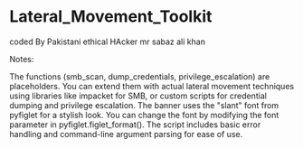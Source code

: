 # Lateral_Movement_Toolkit
coded By Pakistani ethical HAcker mr sabaz ali khan

Notes:

The functions (smb_scan, dump_credentials, privilege_escalation) are placeholders. You can extend them with actual lateral movement techniques using libraries like impacket for SMB, or custom scripts for credential dumping and privilege escalation.
The banner uses the "slant" font from pyfiglet for a stylish look. You can change the font by modifying the font parameter in pyfiglet.figlet_format().
The script includes basic error handling and command-line argument parsing for ease of use.
